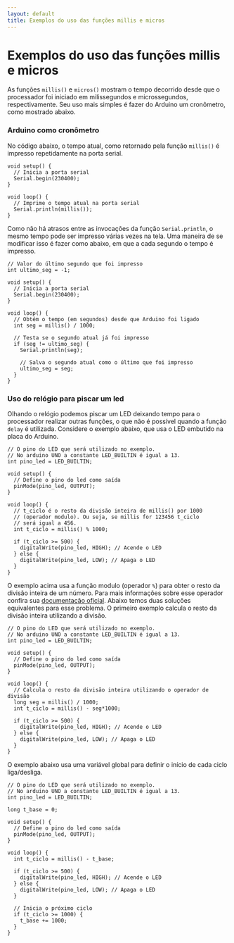 ```yaml
---
layout: default
title: Exemplos do uso das funções millis e micros
---
```


Exemplos do uso das funções millis e micros
===========================================

As funções `millis()` e `micros()` mostram o tempo decorrido desde que o
processador foi iniciado em milissegundos e microssegundos, respectivamente.
Seu uso mais simples é fazer do Arduino um cronômetro, como mostrado abaixo.

### Arduino como cronômetro

No código abaixo, o tempo atual, como retornado pela função `millis()` é
impresso repetidamente na porta serial.

```
void setup() {
  // Inicia a porta serial
  Serial.begin(230400);
}

void loop() {
  // Imprime o tempo atual na porta serial
  Serial.println(millis());
}
```

Como não há atrasos entre as invocações da função `Serial.println`, o
mesmo tempo pode ser impresso várias vezes na tela.
Uma maneira de se modificar isso é fazer como abaixo, em que a cada segundo
o tempo é impresso.

```
// Valor do último segundo que foi impresso
int ultimo_seg = -1;

void setup() {
  // Inicia a porta serial
  Serial.begin(230400);
}

void loop() {
  // Obtém o tempo (em segundos) desde que Arduino foi ligado
  int seg = millis() / 1000;

  // Testa se o segundo atual já foi impresso
  if (seg != ultimo_seg) {
    Serial.println(seg);

    // Salva o segundo atual como o último que foi impresso
    ultimo_seg = seg;
  }
}
```

### Uso do relógio para piscar um led

Olhando o relógio podemos piscar um LED deixando tempo para o processador
realizar outras funções, o que não é possível quando a função `delay` é
utilizada.
Considere o exemplo abaixo, que usa o LED embutido na placa do Arduino.

```
// O pino do LED que será utilizado no exemplo.
// No arduino UNO a constante LED_BUILTIN é igual a 13.
int pino_led = LED_BUILTIN;

void setup() {
  // Define o pino do led como saída
  pinMode(pino_led, OUTPUT);
}

void loop() {
  // t_ciclo é o resto da divisão inteira de millis() por 1000
  // (operador modulo). Ou seja, se millis for 123456 t_ciclo
  // será igual a 456.
  int t_ciclo = millis() % 1000;

  if (t_ciclo >= 500) {
    digitalWrite(pino_led, HIGH); // Acende o LED
  } else {
    digitalWrite(pino_led, LOW); // Apaga o LED
  }
}
```

O exemplo acima usa a função modulo (operador `%`) para obter o resto da
divisão inteira de um número.
Para mais informações sobre esse operador confira sua
[documentação oficial][mod-doc].
Abaixo temos duas soluções equivalentes para esse problema.
O primeiro exemplo calcula o resto da divisão inteira utilizando a divisão.

```
// O pino do LED que será utilizado no exemplo.
// No arduino UNO a constante LED_BUILTIN é igual a 13.
int pino_led = LED_BUILTIN;

void setup() {
  // Define o pino do led como saída
  pinMode(pino_led, OUTPUT);
}

void loop() {
  // Calcula o resto da divisão inteira utilizando o operador de divisão
  long seg = millis() / 1000; 
  int t_ciclo = millis() - seg*1000;
  
  if (t_ciclo >= 500) {
    digitalWrite(pino_led, HIGH); // Acende o LED
  } else {
    digitalWrite(pino_led, LOW); // Apaga o LED
  }
}
```

O exemplo abaixo usa uma variável global para definir o início de
cada ciclo liga/desliga.

```
// O pino do LED que será utilizado no exemplo.
// No arduino UNO a constante LED_BUILTIN é igual a 13.
int pino_led = LED_BUILTIN;

long t_base = 0;

void setup() {
  // Define o pino do led como saída
  pinMode(pino_led, OUTPUT);
}

void loop() {
  int t_ciclo = millis() - t_base;
  
  if (t_ciclo >= 500) {
    digitalWrite(pino_led, HIGH); // Acende o LED
  } else {
    digitalWrite(pino_led, LOW); // Apaga o LED
  }

  // Inicia o próximo ciclo
  if (t_ciclo >= 1000) {
    t_base += 1000;
  }
}
```


[mod-doc]: https://www.arduino.cc/en/Reference/Modulo